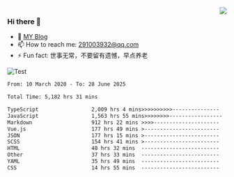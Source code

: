 <img align='right' src='https://github-readme-stats.vercel.app/api?username=niaogege&show_icons=true&theme=radical'/>

### Hi there 👋

- 🌱 [MY Blog](https://bythewayer.com/)
- 📫 How to reach me: 291003932@qq.com
- ⚡ Fun fact:  世事无常，不要留有遗憾，早点养老

![Test](https://github-readme-stats.vercel.app/api/top-langs/?username=niaogege&layout=compact)

<!--START_SECTION:waka-->

```txt
From: 10 March 2020 - To: 28 June 2025

Total Time: 5,182 hrs 31 mins

TypeScript                 2,009 hrs 4 mins>>>>>>>>>>---------------   38.77 %
JavaScript                 1,563 hrs 55 mins>>>>>>>>-----------------   30.18 %
Markdown                   912 hrs 22 mins >>>>---------------------   17.60 %
Vue.js                     177 hrs 49 mins >------------------------   03.43 %
JSON                       177 hrs 15 mins >------------------------   03.42 %
SCSS                       154 hrs 41 mins >------------------------   02.98 %
HTML                       48 hrs 32 mins  -------------------------   00.94 %
Other                      37 hrs 33 mins  -------------------------   00.72 %
YAML                       35 hrs 49 mins  -------------------------   00.69 %
CSS                        14 hrs 55 mins  -------------------------   00.29 %
```

<!--END_SECTION:waka-->
